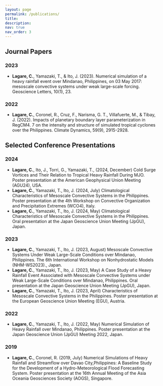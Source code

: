 ```yaml
---
layout: page
permalink: /publications/
title:
description: 
nav: true
nav_order: 3
---
```


## Journal Papers

### 2023

- **Lagare, C.**, Yamazaki, T., & Ito, J. (2023). Numerical simulation of a heavy rainfall event over Mindanao, Philippines, on 03 May 2017: mesoscale convective systems under weak large-scale forcing. Geoscience Letters, 10(1), 23.

### 2022

- **Lagare, C.**, Coronel, R., Cruz, F., Narisma, G. T., Villafuerte, M., & Tibay, J. (2022). Impacts of planetary boundary layer parameterization in RegCM4. 7 on the intensity and structure of simulated tropical cyclones over the Philippines. Climate Dynamics, 59(9), 2915-2928.


## Selected Conference Presentations

### 2024
- **Lagare, C.**,  Ito, J., Torri, G., Yamazaki, T., (2024, December) Cold Surge Vortices and Their Relation to Tropical Heavy Rainfall During MJO. Poster presentation at the American Geophysical Union Meeting (AGU24), USA.  
- **Lagare, C.**, Yamazaki, T., Ito, J. (2024, July) Climatological Characteristics of Mesoscale Convective Systems in the Philippines. Poster presentation at the 4th Workshop on Convective Organization and Precipitation Extremes (WCO4), Italy.  
- **Lagare, C.**, Yamazaki, T., Ito, J. (2024, May) Climatological Characteristics of Mesoscale Convective Systems in the Philippines. Oral presentation at the Japan Geoscience Union Meeting (JpGU), Japan.

### 2023
- **Lagare, C.**, Yamazaki, T., Ito, J. (2023, August) Mesoscale Convective Systems Under Weak Large-Scale Conditions over Mindanao, Philippines. The 6th International Workshop on Nonhydrostatic Models (NHM-WS2023)., Japan. 
- **Lagare, C.**, Yamazaki, T., Ito, J. (2023, May) A Case Study of a Heavy Rainfall Event Associated with Mesoscale Convective Systems under Weak Large-Scale Conditions over Mindanao, Philippines. Oral presentation at the Japan Geoscience Union Meeting (JpGU), Japan. 
- **Lagare, C.**, Yamazaki, T., Ito, J. (2023, April) Characteristics of Mesoscale Convective Systems in the Philippines. Poster presentation at the European Geoscience Union Meeting (EGU), Austria.

### 2022
- **Lagare, C.**, Yamazaki, T., Ito, J. (2022, May) Numerical Simulation of Heavy Rainfall over Mindanao, Philippines. Poster presentation at the Japan Geoscience Union (JpGU) Meeting 2022, Japan.

### 2019
- **Lagare, C.**, Coronel, R. (2019, July) Numerical Simulations of Heavy Rainfall and Streamflow over Davao City,Philippines: A Baseline Study for the Development of a Hydro-Meteorological Flood Forecasting System. Poster presentation at the 16th Annual Meeting of the Asia Oceania Geosciences Society (AOGS), Singapore.
